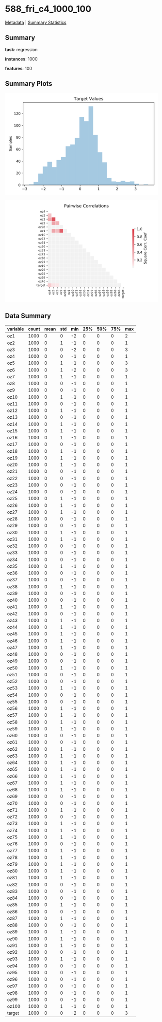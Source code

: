 # 588_fri_c4_1000_100

[Metadata](metadata.yaml) | [Summary Statistics](summary_stats.csv)

## Summary

**task**: regression

**instances**: 1000

**features**: 100

## Summary Plots

![Labels](label.svg)

![Corr](corr.svg)

## Data Summary

|	variable	|	count	|	mean	|	std	|	min	|	25%	|	50%	|	75%	|	max|
| --- | --- | --- | --- | --- | --- | --- | --- | --- |
|	oz1	|	1000	|	0	|	0	|	-2	|	0	|	0	|	0	|	2
|	oz2	|	1000	|	0	|	1	|	-1	|	0	|	0	|	0	|	1
|	oz3	|	1000	|	0	|	0	|	-2	|	0	|	0	|	0	|	3
|	oz4	|	1000	|	0	|	0	|	-1	|	0	|	0	|	0	|	1
|	oz5	|	1000	|	0	|	1	|	-1	|	0	|	0	|	0	|	3
|	oz6	|	1000	|	0	|	1	|	-2	|	0	|	0	|	0	|	3
|	oz7	|	1000	|	0	|	1	|	-1	|	0	|	0	|	0	|	1
|	oz8	|	1000	|	0	|	0	|	-1	|	0	|	0	|	0	|	1
|	oz9	|	1000	|	0	|	0	|	-1	|	0	|	0	|	0	|	1
|	oz10	|	1000	|	0	|	1	|	-1	|	0	|	0	|	0	|	1
|	oz11	|	1000	|	0	|	0	|	-1	|	0	|	0	|	0	|	1
|	oz12	|	1000	|	0	|	1	|	-1	|	0	|	0	|	0	|	1
|	oz13	|	1000	|	0	|	0	|	-1	|	0	|	0	|	0	|	1
|	oz14	|	1000	|	0	|	1	|	-1	|	0	|	0	|	0	|	1
|	oz15	|	1000	|	0	|	1	|	-1	|	0	|	0	|	0	|	1
|	oz16	|	1000	|	0	|	1	|	-1	|	0	|	0	|	0	|	1
|	oz17	|	1000	|	0	|	0	|	-1	|	0	|	0	|	0	|	1
|	oz18	|	1000	|	0	|	1	|	-1	|	0	|	0	|	0	|	1
|	oz19	|	1000	|	0	|	1	|	-1	|	0	|	0	|	0	|	1
|	oz20	|	1000	|	0	|	1	|	-1	|	0	|	0	|	0	|	1
|	oz21	|	1000	|	0	|	0	|	-1	|	0	|	0	|	0	|	1
|	oz22	|	1000	|	0	|	0	|	-1	|	0	|	0	|	0	|	1
|	oz23	|	1000	|	0	|	0	|	-1	|	0	|	0	|	0	|	1
|	oz24	|	1000	|	0	|	0	|	-1	|	0	|	0	|	0	|	1
|	oz25	|	1000	|	0	|	1	|	-1	|	0	|	0	|	0	|	1
|	oz26	|	1000	|	0	|	1	|	-1	|	0	|	0	|	0	|	1
|	oz27	|	1000	|	0	|	1	|	-1	|	0	|	0	|	0	|	1
|	oz28	|	1000	|	0	|	0	|	-1	|	0	|	0	|	0	|	1
|	oz29	|	1000	|	0	|	0	|	-1	|	0	|	0	|	0	|	1
|	oz30	|	1000	|	0	|	1	|	-1	|	0	|	0	|	0	|	1
|	oz31	|	1000	|	0	|	1	|	-1	|	0	|	0	|	0	|	1
|	oz32	|	1000	|	0	|	0	|	-1	|	0	|	0	|	0	|	1
|	oz33	|	1000	|	0	|	0	|	-1	|	0	|	0	|	0	|	1
|	oz34	|	1000	|	0	|	0	|	-1	|	0	|	0	|	0	|	1
|	oz35	|	1000	|	0	|	1	|	-1	|	0	|	0	|	0	|	1
|	oz36	|	1000	|	0	|	0	|	-1	|	0	|	0	|	0	|	1
|	oz37	|	1000	|	0	|	0	|	-1	|	0	|	0	|	0	|	1
|	oz38	|	1000	|	0	|	1	|	-1	|	0	|	0	|	0	|	1
|	oz39	|	1000	|	0	|	0	|	-1	|	0	|	0	|	0	|	1
|	oz40	|	1000	|	0	|	0	|	-1	|	0	|	0	|	0	|	1
|	oz41	|	1000	|	0	|	1	|	-1	|	0	|	0	|	0	|	1
|	oz42	|	1000	|	0	|	0	|	-1	|	0	|	0	|	0	|	1
|	oz43	|	1000	|	0	|	1	|	-1	|	0	|	0	|	0	|	1
|	oz44	|	1000	|	0	|	1	|	-1	|	0	|	0	|	0	|	1
|	oz45	|	1000	|	0	|	1	|	-1	|	0	|	0	|	0	|	1
|	oz46	|	1000	|	0	|	1	|	-1	|	0	|	0	|	0	|	1
|	oz47	|	1000	|	0	|	1	|	-1	|	0	|	0	|	0	|	1
|	oz48	|	1000	|	0	|	0	|	-1	|	0	|	0	|	0	|	1
|	oz49	|	1000	|	0	|	0	|	-1	|	0	|	0	|	0	|	1
|	oz50	|	1000	|	0	|	1	|	-1	|	0	|	0	|	0	|	1
|	oz51	|	1000	|	0	|	0	|	-1	|	0	|	0	|	0	|	1
|	oz52	|	1000	|	0	|	0	|	-1	|	0	|	0	|	0	|	1
|	oz53	|	1000	|	0	|	1	|	-1	|	0	|	0	|	0	|	1
|	oz54	|	1000	|	0	|	0	|	-1	|	0	|	0	|	0	|	1
|	oz55	|	1000	|	0	|	0	|	-1	|	0	|	0	|	0	|	1
|	oz56	|	1000	|	0	|	1	|	-1	|	0	|	0	|	0	|	1
|	oz57	|	1000	|	0	|	1	|	-1	|	0	|	0	|	0	|	1
|	oz58	|	1000	|	0	|	1	|	-1	|	0	|	0	|	0	|	1
|	oz59	|	1000	|	0	|	1	|	-1	|	0	|	0	|	0	|	1
|	oz60	|	1000	|	0	|	0	|	-1	|	0	|	0	|	0	|	1
|	oz61	|	1000	|	0	|	0	|	-1	|	0	|	0	|	0	|	1
|	oz62	|	1000	|	0	|	1	|	-1	|	0	|	0	|	0	|	1
|	oz63	|	1000	|	0	|	1	|	-1	|	0	|	0	|	0	|	1
|	oz64	|	1000	|	0	|	1	|	-1	|	0	|	0	|	0	|	1
|	oz65	|	1000	|	0	|	1	|	-1	|	0	|	0	|	0	|	1
|	oz66	|	1000	|	0	|	1	|	-1	|	0	|	0	|	0	|	1
|	oz67	|	1000	|	0	|	1	|	-1	|	0	|	0	|	0	|	1
|	oz68	|	1000	|	0	|	1	|	-1	|	0	|	0	|	0	|	1
|	oz69	|	1000	|	0	|	0	|	-1	|	0	|	0	|	0	|	1
|	oz70	|	1000	|	0	|	0	|	-1	|	0	|	0	|	0	|	1
|	oz71	|	1000	|	0	|	1	|	-1	|	0	|	0	|	0	|	1
|	oz72	|	1000	|	0	|	0	|	-1	|	0	|	0	|	0	|	1
|	oz73	|	1000	|	0	|	1	|	-1	|	0	|	0	|	0	|	1
|	oz74	|	1000	|	0	|	1	|	-1	|	0	|	0	|	0	|	1
|	oz75	|	1000	|	0	|	1	|	-1	|	0	|	0	|	0	|	1
|	oz76	|	1000	|	0	|	0	|	-1	|	0	|	0	|	0	|	1
|	oz77	|	1000	|	0	|	1	|	-1	|	0	|	0	|	0	|	1
|	oz78	|	1000	|	0	|	1	|	-1	|	0	|	0	|	0	|	1
|	oz79	|	1000	|	0	|	1	|	-1	|	0	|	0	|	0	|	1
|	oz80	|	1000	|	0	|	1	|	-1	|	0	|	0	|	0	|	1
|	oz81	|	1000	|	0	|	1	|	-1	|	0	|	0	|	0	|	1
|	oz82	|	1000	|	0	|	0	|	-1	|	0	|	0	|	0	|	1
|	oz83	|	1000	|	0	|	0	|	-1	|	0	|	0	|	0	|	1
|	oz84	|	1000	|	0	|	0	|	-1	|	0	|	0	|	0	|	1
|	oz85	|	1000	|	0	|	1	|	-1	|	0	|	0	|	0	|	1
|	oz86	|	1000	|	0	|	0	|	-1	|	0	|	0	|	0	|	1
|	oz87	|	1000	|	0	|	1	|	-1	|	0	|	0	|	0	|	1
|	oz88	|	1000	|	0	|	0	|	-1	|	0	|	0	|	0	|	1
|	oz89	|	1000	|	0	|	1	|	-1	|	0	|	0	|	0	|	1
|	oz90	|	1000	|	0	|	1	|	-1	|	0	|	0	|	0	|	1
|	oz91	|	1000	|	0	|	1	|	-1	|	0	|	0	|	0	|	1
|	oz92	|	1000	|	0	|	0	|	-1	|	0	|	0	|	0	|	1
|	oz93	|	1000	|	0	|	1	|	-1	|	0	|	0	|	0	|	1
|	oz94	|	1000	|	0	|	0	|	-1	|	0	|	0	|	0	|	1
|	oz95	|	1000	|	0	|	0	|	-1	|	0	|	0	|	0	|	1
|	oz96	|	1000	|	0	|	0	|	-1	|	0	|	0	|	0	|	1
|	oz97	|	1000	|	0	|	0	|	-1	|	0	|	0	|	0	|	1
|	oz98	|	1000	|	0	|	0	|	-1	|	0	|	0	|	0	|	1
|	oz99	|	1000	|	0	|	0	|	-1	|	0	|	0	|	0	|	1
|	oz100	|	1000	|	0	|	1	|	-1	|	0	|	0	|	0	|	1
|	target	|	1000	|	0	|	0	|	-2	|	0	|	0	|	0	|	3
